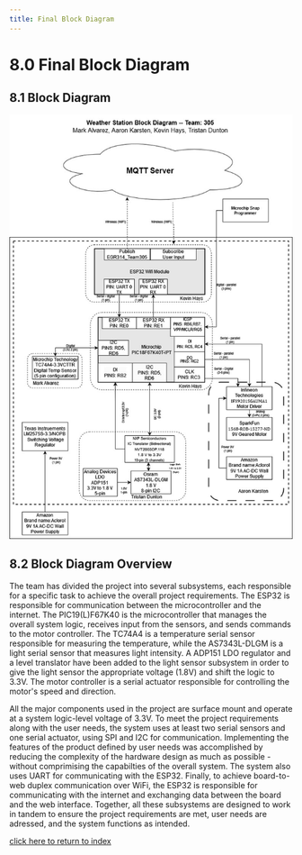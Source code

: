 ```yaml
---
title: Final Block Diagram
---
```


# 8.0 Final Block Diagram
## 8.1 Block Diagram

![Figure 8A: Block Diagram.](/photos/block1.jpg "Figure 8A: Block Diagram.")

## 8.2 Block Diagram Overview
The team has divided the project into several subsystems, each responsible for a specific task to achieve the overall project requirements. The ESP32 is responsible for communication between the microcontroller and the internet. The PIC19(L)F67K40 is the microcontroller that manages the overall system logic, receives input from the sensors, and sends commands to the motor controller. The TC74A4 is a temperature serial sensor responsible for measuring the temperature, while the AS7343L-DLGM is a light serial sensor that measures light intensity. A ADP151 LDO regulator and a level translator have been added to the light sensor subsystem in order to give the light sensor the appropriate voltage (1.8V) and shift the logic to 3.3V. The motor controller is a serial actuator responsible for controlling the motor's speed and direction. 

All the major components used in the project are surface mount and operate at a system logic-level voltage of 3.3V. To meet the project requirements along with the user needs, the system uses at least two serial sensors and one serial actuator, using SPI and I2C for communication. Implementing the features of the product defined by user needs was accomplished by reducing the complexity of the hardware design as much as possible - without comprimising the capabilties of the overall system. The system also uses UART for communicating with the ESP32. Finally, to achieve board-to-web duplex communication over WiFi, the ESP32 is responsible for communicating with the internet and exchanging data between the board and the web interface. Together, all these subsystems are designed to work in tandem to ensure the project requirements are met, user needs are adressed, and the system functions as intended.

[click here to return to index](/index)
